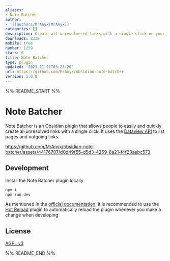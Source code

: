 ```yaml
---
aliases:
- Note Batcher
author:
- '[[authors/MrAnyx|MrAnyx]]'
categories: []
description: Create all unresolvered links with a single click on your Obsidian vault
downloads: 2338
mobile: true
number: 1259
stars: 6
title: Note Batcher
type: plugin
updated: '2023-11-21T03:23:20'
url: https://github.com/MrAnyx/obsidian-note-batcher
version: 1.0.0
---
```


%% README_START %%

# Note Batcher

Note Batcher is an Obsidian plugin that allows people to easily and quickly create all unresolved links with a single click. It uses the [Dataview API](https://github.com/blacksmithgu/obsidian-dataview) to list pages and outgoing links.

https://github.com/MrAnyx/obsidian-note-batcher/assets/44176707/d0d49f55-d5d3-4259-8a21-f4f23aebc573

## Development

Install the Note Batcher plugin locally

```bash
npm i
npm run dev
```

As mentioned in the [official documentation](https://docs.obsidian.md/Plugins/Getting+started/Build+a+plugin), it is recommended to use the [Hot Reload](https://github.com/pjeby/hot-reload) plugin to automatically reload the plugin whenever you make a change when developing

## License

[AGPL v3](https://github.com/MrAnyx/obsidian-note-batcher/blob/master/LICENSE)


%% README_END %%